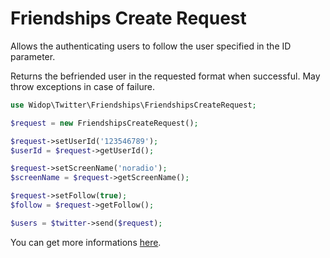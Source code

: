 # Friendships Create Request

Allows the authenticating users to follow the user specified in the ID parameter.

Returns the befriended user in the requested format when successful.
May throw exceptions in case of failure.

``` php
use Widop\Twitter\Friendships\FriendshipsCreateRequest;

$request = new FriendshipsCreateRequest();

$request->setUserId('123546789');
$userId = $request->getUserId();

$request->setScreenName('noradio');
$screenName = $request->getScreenName();

$request->setFollow(true);
$follow = $request->getFollow();

$users = $twitter->send($request);
```

You can get more informations [here](https://dev.twitter.com/docs/api/1.1/post/friendships/create).

